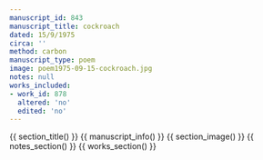 ```yaml
---
manuscript_id: 843
manuscript_title: cockroach
dated: 15/9/1975
circa: ''
method: carbon
manuscript_type: poem
image: poem1975-09-15-cockroach.jpg
notes: null
works_included:
- work_id: 878
  altered: 'no'
  edited: 'no'
---
```


{{ section_title() }}
{{ manuscript_info() }}
{{ section_image() }}
{{ notes_section() }}
{{ works_section() }}
